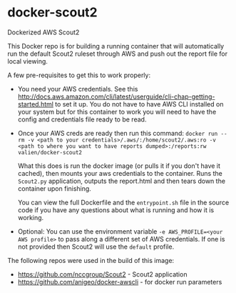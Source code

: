 # docker-scout2
Dockerized AWS Scout2

This Docker repo is for building a running container that will automatically run the default Scout2 ruleset through AWS and push out the report file for local viewing.

A few pre-requisites to get this to work properly:

* You need your AWS credentials. See this http://docs.aws.amazon.com/cli/latest/userguide/cli-chap-getting-started.html to set it up. You do not have to have AWS CLI installed on your system but for this container to work you will need to have the config and credentials file ready to be read.
* Once your AWS creds are ready then run this command:
    `docker run --rm -v <path to your credentials>/.aws/:/home/scout2/.aws:ro -v <path to where you want to have reports dumped>:/reports:rw valien/docker-scout2`

    What this does is run the docker image (or pulls it if you don't have it cached), then mounts your aws credentials to the container. Runs the `Scout2.py` application, outputs the report.html and then tears down the container upon finishing.

    You can view the full Dockerfile and the `entrypoint.sh` file in the source code if you have any questions about what is running and how it is working.

* Optional: You can use the environment variable `-e AWS_PROFILE=<your AWS profile>` to pass along a different set of AWS credentials. If one is not provided then Scout2 will use the `default` profile.

The following repos were used in the build of this image:

* https://github.com/nccgroup/Scout2 - Scout2 application
* https://github.com/anigeo/docker-awscli - for docker run parameters


